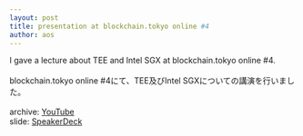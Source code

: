 ```yaml
---
layout: post
title: presentation at blockchain.tokyo online #4
author: aos
---
```


I gave a lecture about TEE and Intel SGX at blockchain.tokyo online #4.  
<br>
blockchain.tokyo online #4にて、TEE及びIntel SGXについての講演を行いました。  
<br>
archive: [YouTube](https://youtu.be/G9U_5CabLhU)  
slide: [SpeakerDeck](https://speakerdeck.com/hello31337/teetointel-sgxru-men)
